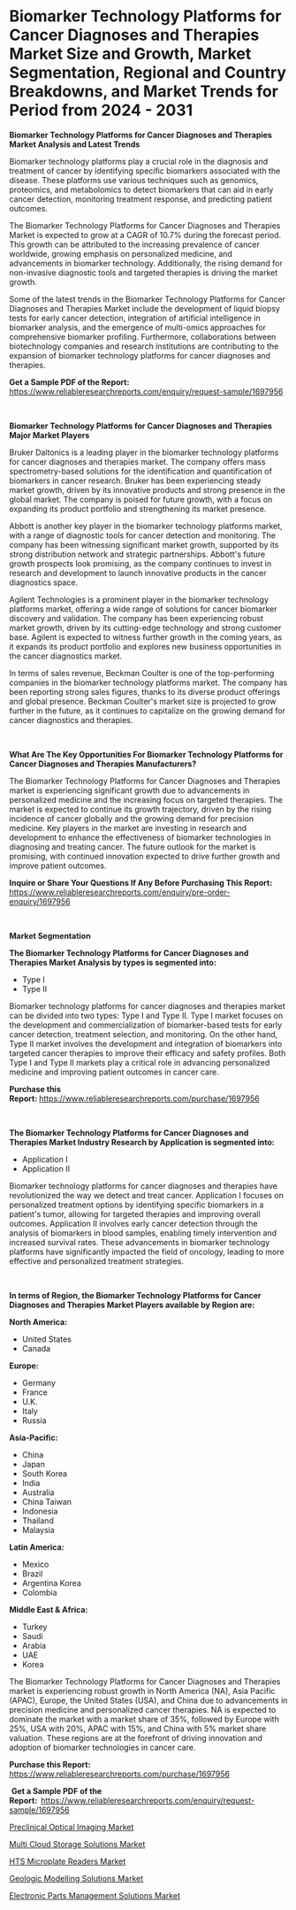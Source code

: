 <p><h1>Biomarker Technology Platforms for Cancer Diagnoses and Therapies Market Size and Growth, Market Segmentation, Regional and Country Breakdowns, and Market Trends for Period from 2024 -  2031</h1></p><p><strong>Biomarker Technology Platforms for Cancer Diagnoses and Therapies Market Analysis and Latest Trends</strong></p>
<p><p>Biomarker technology platforms play a crucial role in the diagnosis and treatment of cancer by identifying specific biomarkers associated with the disease. These platforms use various techniques such as genomics, proteomics, and metabolomics to detect biomarkers that can aid in early cancer detection, monitoring treatment response, and predicting patient outcomes.</p><p>The Biomarker Technology Platforms for Cancer Diagnoses and Therapies Market is expected to grow at a CAGR of 10.7% during the forecast period. This growth can be attributed to the increasing prevalence of cancer worldwide, growing emphasis on personalized medicine, and advancements in biomarker technology. Additionally, the rising demand for non-invasive diagnostic tools and targeted therapies is driving the market growth.</p><p>Some of the latest trends in the Biomarker Technology Platforms for Cancer Diagnoses and Therapies Market include the development of liquid biopsy tests for early cancer detection, integration of artificial intelligence in biomarker analysis, and the emergence of multi-omics approaches for comprehensive biomarker profiling. Furthermore, collaborations between biotechnology companies and research institutions are contributing to the expansion of biomarker technology platforms for cancer diagnoses and therapies.</p></p>
<p><strong>Get a Sample PDF of the Report:&nbsp;</strong> <a href="https://www.reliableresearchreports.com/enquiry/request-sample/1697956">https://www.reliableresearchreports.com/enquiry/request-sample/1697956</a></p>
<p>&nbsp;</p>
<p><strong>Biomarker Technology Platforms for Cancer Diagnoses and Therapies Major Market Players</strong></p>
<p><p>Bruker Daltonics is a leading player in the biomarker technology platforms for cancer diagnoses and therapies market. The company offers mass spectrometry-based solutions for the identification and quantification of biomarkers in cancer research. Bruker has been experiencing steady market growth, driven by its innovative products and strong presence in the global market. The company is poised for future growth, with a focus on expanding its product portfolio and strengthening its market presence.</p><p>Abbott is another key player in the biomarker technology platforms market, with a range of diagnostic tools for cancer detection and monitoring. The company has been witnessing significant market growth, supported by its strong distribution network and strategic partnerships. Abbott's future growth prospects look promising, as the company continues to invest in research and development to launch innovative products in the cancer diagnostics space.</p><p>Agilent Technologies is a prominent player in the biomarker technology platforms market, offering a wide range of solutions for cancer biomarker discovery and validation. The company has been experiencing robust market growth, driven by its cutting-edge technology and strong customer base. Agilent is expected to witness further growth in the coming years, as it expands its product portfolio and explores new business opportunities in the cancer diagnostics market.</p><p>In terms of sales revenue, Beckman Coulter is one of the top-performing companies in the biomarker technology platforms market. The company has been reporting strong sales figures, thanks to its diverse product offerings and global presence. Beckman Coulter's market size is projected to grow further in the future, as it continues to capitalize on the growing demand for cancer diagnostics and therapies.</p></p>
<p>&nbsp;</p>
<p><strong>What Are The Key Opportunities For Biomarker Technology Platforms for Cancer Diagnoses and Therapies Manufacturers?</strong></p>
<p><p>The Biomarker Technology Platforms for Cancer Diagnoses and Therapies market is experiencing significant growth due to advancements in personalized medicine and the increasing focus on targeted therapies. The market is expected to continue its growth trajectory, driven by the rising incidence of cancer globally and the growing demand for precision medicine. Key players in the market are investing in research and development to enhance the effectiveness of biomarker technologies in diagnosing and treating cancer. The future outlook for the market is promising, with continued innovation expected to drive further growth and improve patient outcomes.</p></p>
<p><strong>Inquire or Share Your Questions If Any Before Purchasing This Report:</strong> <a href="https://www.reliableresearchreports.com/enquiry/pre-order-enquiry/1697956">https://www.reliableresearchreports.com/enquiry/pre-order-enquiry/1697956</a></p>
<p>&nbsp;</p>
<p><strong>Market Segmentation</strong></p>
<p><strong>The Biomarker Technology Platforms for Cancer Diagnoses and Therapies Market Analysis by types is segmented into:</strong></p>
<p><ul><li>Type I</li><li>Type II</li></ul></p>
<p><p>Biomarker technology platforms for cancer diagnoses and therapies market can be divided into two types: Type I and Type II. Type I market focuses on the development and commercialization of biomarker-based tests for early cancer detection, treatment selection, and monitoring. On the other hand, Type II market involves the development and integration of biomarkers into targeted cancer therapies to improve their efficacy and safety profiles. Both Type I and Type II markets play a critical role in advancing personalized medicine and improving patient outcomes in cancer care.</p></p>
<p><strong>Purchase this Report:&nbsp;</strong><a href="https://www.reliableresearchreports.com/purchase/1697956">https://www.reliableresearchreports.com/purchase/1697956</a></p>
<p>&nbsp;</p>
<p><strong>The Biomarker Technology Platforms for Cancer Diagnoses and Therapies Market Industry Research by Application is segmented into:</strong></p>
<p><ul><li>Application I</li><li>Application II</li></ul></p>
<p><p>Biomarker technology platforms for cancer diagnoses and therapies have revolutionized the way we detect and treat cancer. Application I focuses on personalized treatment options by identifying specific biomarkers in a patient's tumor, allowing for targeted therapies and improving overall outcomes. Application II involves early cancer detection through the analysis of biomarkers in blood samples, enabling timely intervention and increased survival rates. These advancements in biomarker technology platforms have significantly impacted the field of oncology, leading to more effective and personalized treatment strategies.</p></p>
<p>&nbsp;</p>
<p><strong>In terms of Region, the Biomarker Technology Platforms for Cancer Diagnoses and Therapies Market Players available by Region are:</strong></p>
<p>
    <p> <strong> North America: </strong>
        <ul>
            <li>United States</li>
            <li>Canada</li>
        </ul>
        </p> 
    <p> <strong> Europe: </strong>
        <ul>
            <li>Germany</li>
            <li>France</li>
            <li>U.K.</li>
            <li>Italy</li>
            <li>Russia</li>
        </ul>
        </p> 
    <p> <strong> Asia-Pacific: </strong>
        <ul>
            <li>China</li>
            <li>Japan</li>
            <li>South Korea</li>
            <li>India</li>
            <li>Australia</li>
            <li>China Taiwan</li>
            <li>Indonesia</li>
            <li>Thailand</li>
            <li>Malaysia</li>
        </ul>
        </p> 
    <p> <strong> Latin America: </strong>
        <ul>
            <li>Mexico</li>
            <li>Brazil</li>
            <li>Argentina Korea</li>
            <li>Colombia</li>
        </ul>
        </p> 
    <p> <strong> Middle East & Africa: </strong>
        <ul>
            <li>Turkey</li>
            <li>Saudi</li>
            <li>Arabia</li>
            <li>UAE</li>
            <li>Korea</li>
        </ul>
    </p>
    </p>
<p><p>The Biomarker Technology Platforms for Cancer Diagnoses and Therapies market is experiencing robust growth in North America (NA), Asia Pacific (APAC), Europe, the United States (USA), and China due to advancements in precision medicine and personalized cancer therapies. NA is expected to dominate the market with a market share of 35%, followed by Europe with 25%, USA with 20%, APAC with 15%, and China with 5% market share valuation. These regions are at the forefront of driving innovation and adoption of biomarker technologies in cancer care.</p></p>
<p><strong>Purchase this Report: </strong><a href="https://www.reliableresearchreports.com/purchase/1697956">https://www.reliableresearchreports.com/purchase/1697956</a></p>
<p>&nbsp;<strong>Get a Sample PDF of the Report:&nbsp;&nbsp;</strong><a href="https://www.reliableresearchreports.com/enquiry/request-sample/1697956">https://www.reliableresearchreports.com/enquiry/request-sample/1697956</a></p>
<p><strong></strong></p>
<p><p><a href="https://github.com/juniordelafrance/Market-Research-Report-List-2/blob/main/preclinical-optical-imaging-market.md">Preclinical Optical Imaging Market</a></p><p><a href="https://medium.com/@leatharohan/multi-cloud-storage-solutions-market-size-market-outlook-and-market-forecast-2024-to-2031-bc82faea13f2">Multi Cloud Storage Solutions Market</a></p><p><a href="https://github.com/rahu1506/Market-Research-Report-List-3/blob/main/hts-microplate-readers-market.md">HTS Microplate Readers Market</a></p><p><a href="https://medium.com/@leatharohan/geologic-modelling-solutions-market-insight-market-trends-growth-forecasted-from-2024-to-2031-f6afc7f3f76d">Geologic Modelling Solutions Market</a></p><p><a href="https://medium.com/@leatharohan/electronic-parts-management-solutions-market-size-reveals-the-best-marketing-channels-in-global-17d4abdc68a7">Electronic Parts Management Solutions Market</a></p></p>